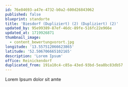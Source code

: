 ```yaml
---
id: 76e84693-a47e-4732-b0a2-600d26843062
published: false
blueprint: standorte
title: 'Biesdorf (Dupliziert) (2) (Dupliziert) (2)'
updated_by: 95e99389-87ef-46dc-89fe-516fc22e966e
updated_at: 1719926871
thumbnail_image:
  - content_bewertungvorort.jpg
longitude: '13.557512066623865'
latitude: '52.506706665102165'
description: 'Lorem Ipsum'
office: Reinickendorf
duplicated_from: 191a10c4-c85a-43ed-93bd-5ea8bc83db57
---
```

Lorem Ipsum dolor sit amte